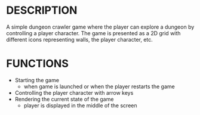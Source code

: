 DESCRIPTION
====
A simple dungeon crawler game where the player can explore a dungeon by controlling a player character. The game is presented as a 2D grid with different icons representing walls, the player character, etc.

FUNCTIONS
====
* Starting the game
  - when game is launched or when the player restarts the game
* Controlling the player character with arrow keys
* Rendering the current state of the game
  - player is displayed in the middle of the screen
